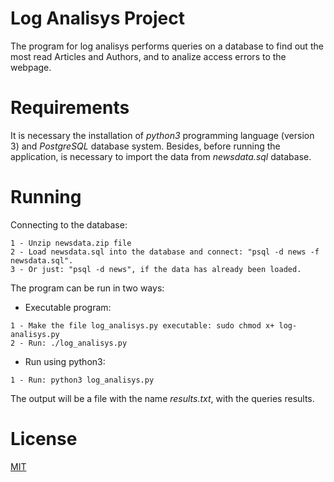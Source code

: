 # Log Analisys Project

The program for log analisys performs queries on a database to find out the most read Articles and Authors, and to analize access errors to the webpage.

# Requirements
It is necessary the installation of _python3_ programming language (version 3) and _PostgreSQL_ database system. Besides, before running the application, is necessary to import the data from _newsdata.sql_ database.

# Running

Connecting to the database:
```
1 - Unzip newsdata.zip file
2 - Load newsdata.sql into the database and connect: "psql -d news -f newsdata.sql".
3 - Or just: "psql -d news", if the data has already been loaded.
```

The program can be run in two ways:

- Executable program:
```
1 - Make the file log_analisys.py executable: sudo chmod x+ log-analisys.py
2 - Run: ./log_analisys.py
```

- Run using python3:
```
1 - Run: python3 log_analisys.py
```
The output will be a file with the name _results.txt_, with the queries results.

# License
[MIT](https://choosealicense.com/licenses/mit/)
